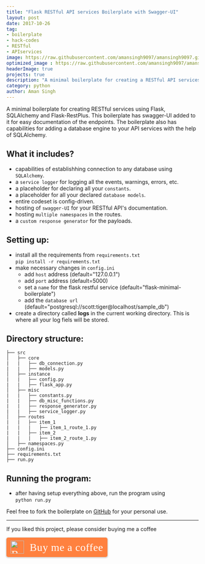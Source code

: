 ```yaml
---
title: "Flask RESTful API services Boilerplate with Swagger-UI"
layout: post
date: 2017-10-26
tag:
- boilerplate
- hack-codes
- RESTful
- APIservices
image: https://raw.githubusercontent.com/amansingh9097/amansingh9097.github.io/master/assets/img/uploads/flask-restful-boilerplate/flask-restful-swagger-ui.PNG
optimized_image : https://raw.githubusercontent.com/amansingh9097/amansingh9097.github.io/master/assets/img/uploads/flask-restful-boilerplate/flask-restful-swagger-ui_small.png
headerImage: true
projects: true
description: "A minimal boilerplate for creating a RESTful API services using Flask web-framework."
category: python
author: Aman Singh
---
```


A minimal boilerplate for creating RESTful services using Flask, SQLAlchemy and Flask-RestPlus. This boilerplate has swagger-UI added to it for easy documentation of the endpoints. The boilerplate also has capabilities for adding a database engine to your API services with the help of SQLAlchemy.


## What it includes?
- capabilities of establishhing connection to any database using `SQLAlchemy`.
- a `service logger` for logging all the events, warnings, errors, etc.
- a placeholder for declaring all your `constants`.
- a placeholder for all your declared `database models`.
- entire codeset is config-driven.
- hosting of `swagger-UI` for your RESTful API's documentation.
- hosting `multiple namespaces` in the routes.
- a `custom response generator` for the payloads.

## Setting up:
- install all the requirements from `requirements.txt`<br>
```pip install -r requirements.txt```
- make necessary changes in `config.ini`
  - add `host` address (default="127.0.0.1")
  - add `port` address (default=5000)
  - set a `name` for the flask restful service (default="flask-minimal-boilerplate")
  - add the `database url` (default="postgresql://scott:tiger@localhost/sample_db")
- create a directory called **logs** in the current working directory. This is where all your log fiels will be stored.

## Directory structure:
```tree
├── src
│   ├── core
|   |   ├── db_connection.py
|   |   ├── models.py
│   ├── instance
|   |   ├── config.py
|   |   ├── flask_app.py
│   ├── misc
|   |   ├── constants.py
|   |   ├── db_misc_functions.py
|   |   ├── response_generator.py
|   |   ├── service_logger.py
│   ├── routes
|   |   ├── item_1
|   |   |   ├── item_1_route_1.py
|   |   ├── item_2
|   |   |   ├── item_2_route_1.py
│   ├── namespaces.py
├── config.ini
├── requirements.txt
├── run.py
```

## Running the program:
- after having setup everything above, run the program using <br>
`python run.py`

Feel free to fork the boilerplate on [GitHub](https://github.com/amansingh9097/flask-restful-boilerplate) for your personal use.

--- 

If you liked this project, please consider buying me a coffee<br>
<style>.bmc-button img{height: 34px !important;width: 35px !important;margin-bottom: 1px !important;box-shadow: none !important;border: none !important;vertical-align: middle !important;}.bmc-button{padding: 7px 10px 7px 10px !important;line-height: 35px !important;height:51px !important;min-width:217px !important;text-decoration: none !important;display:inline-flex !important;color:#ffffff !important;background-color:#FF813F !important;border-radius: 5px !important;border: 1px solid transparent !important;padding: 7px 10px 7px 10px !important;font-size: 28px !important;letter-spacing:0.6px !important;box-shadow: 0px 1px 2px rgba(190, 190, 190, 0.5) !important;-webkit-box-shadow: 0px 1px 2px 2px rgba(190, 190, 190, 0.5) !important;margin: 0 auto !important;font-family:'Cookie', cursive !important;-webkit-box-sizing: border-box !important;box-sizing: border-box !important;-o-transition: 0.3s all linear !important;-webkit-transition: 0.3s all linear !important;-moz-transition: 0.3s all linear !important;-ms-transition: 0.3s all linear !important;transition: 0.3s all linear !important;}.bmc-button:hover, .bmc-button:active, .bmc-button:focus {-webkit-box-shadow: 0px 1px 2px 2px rgba(190, 190, 190, 0.5) !important;text-decoration: none !important;box-shadow: 0px 1px 2px 2px rgba(190, 190, 190, 0.5) !important;opacity: 0.85 !important;color:#ffffff !important;}</style><link href="https://fonts.googleapis.com/css?family=Cookie" rel="stylesheet"><a class="bmc-button" target="_blank" href="https://www.buymeacoffee.com/amansingh"><img src="https://cdn.buymeacoffee.com/buttons/bmc-new-btn-logo.svg" alt="Buy me a coffee"><span style="margin-left:15px;font-size:28px !important;">Buy me a coffee</span></a>